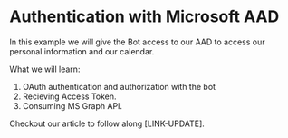 #  Authentication with Microsoft AAD

In this example we will give the Bot access to our AAD to access our personal information and our calendar.

What we will learn:
1. OAuth authentication and authorization with the bot
2. Recieving Access Token.
2. Consuming MS Graph API.

Checkout our article to follow along [LINK-UPDATE].